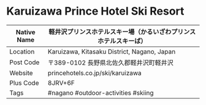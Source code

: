 # Karuizawa Prince Hotel Ski Resort

| Native Name | 軽井沢プリンスホテルスキー場（かるいざわプリンスホテルスキーば） |
|-------------|------------------------------------------------------------------|
| Location    | Karuizawa, Kitasaku District, Nagano, Japan                      |
| Post Code   | 〒389-0102 長野県北佐久郡軽井沢町軽井沢                          |
| Website     | princehotels.co.jp/ski/karuizawa                                 |
| Plus Code   | 8JRV+6F                                                          |
| Tags        | #nagano #outdoor-activities #skiing                              |
